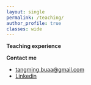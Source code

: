 ```yaml
---
layout: single
permalink: /teaching/
author_profile: true
classes: wide
---
```


**Teaching experience**



**Contact me**
* [tangming.buaa@gmail.com](mailto:email@domain.com)
* [Linkedin](https://www.linkedin.com/in/tangming1990/)
